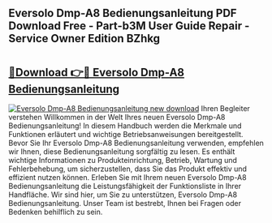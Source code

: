 ## Eversolo Dmp-A8 Bedienungsanleitung PDF Download Free - Part-b3M User Guide Repair - Service Owner Edition BZhkg

# <h2><a href="http://df50cl.blite.top/?on=Eversolo+Dmp-A8+Bedienungsanleitung">🔗Download 👉🔴 Eversolo Dmp-A8 Bedienungsanleitung</a></h2>

[![Eversolo Dmp-A8 Bedienungsanleitung new download](https://i.imgur.com/lujVjoI.png)](http://df50cl.blite.top/?on=Eversolo+Dmp-A8+Bedienungsanleitung)
Ihren Begleiter verstehen Willkommen in der Welt Ihres neuen Eversolo Dmp-A8 Bedienungsanleitung! In diesem Handbuch werden die Merkmale und Funktionen erläutert und wichtige Betriebsanweisungen bereitgestellt. Bevor Sie Ihr Eversolo Dmp-A8 Bedienungsanleitung verwenden, empfehlen wir Ihnen, diese Bedienungsanleitung sorgfältig zu lesen. Es enthält wichtige Informationen zu Produkteinrichtung, Betrieb, Wartung und Fehlerbehebung, um sicherzustellen, dass Sie das Produkt effektiv und effizient nutzen können. Erleben Sie mit Ihrem neuen Eversolo Dmp-A8 Bedienungsanleitung die Leistungsfähigkeit der Funktionsliste in Ihrer Handfläche. Wir sind hier, um Sie zu unterstützen, Eversolo Dmp-A8 Bedienungsanleitung. Unser Team ist bestrebt, Ihnen bei Fragen oder Bedenken behilflich zu sein.
